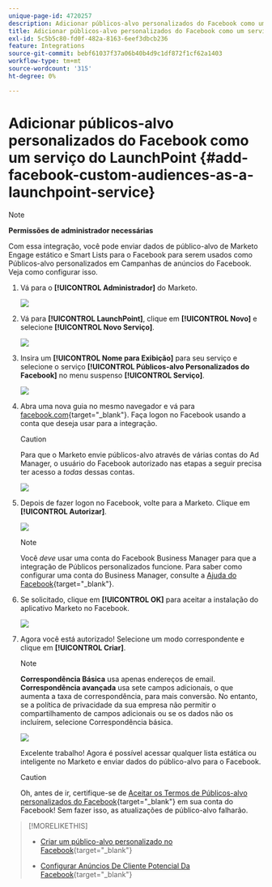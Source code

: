 ```yaml
---
unique-page-id: 4720257
description: Adicionar públicos-alvo personalizados do Facebook como um serviço do LaunchPoint - Documentação do Marketo - Documentação do produto
title: Adicionar públicos-alvo personalizados do Facebook como um serviço do LaunchPoint
exl-id: 5c5b5c80-fd0f-482a-8163-6eef3dbcb236
feature: Integrations
source-git-commit: bebf61037f37a06b40b4d9c1df872f1cf62a1403
workflow-type: tm+mt
source-wordcount: '315'
ht-degree: 0%

---
```


# Adicionar públicos-alvo personalizados do Facebook como um serviço do LaunchPoint {#add-facebook-custom-audiences-as-a-launchpoint-service}

>[!NOTE]
>
>**Permissões de administrador necessárias**

Com essa integração, você pode enviar dados de público-alvo de Marketo Engage estático e Smart Lists para o Facebook para serem usados como Públicos-alvo personalizados em Campanhas de anúncios do Facebook. Veja como configurar isso.

1. Vá para o **[!UICONTROL Administrador]** do Marketo.

   ![](assets/image2016-11-29-10-3a50-3a29.png)

1. Vá para **[!UICONTROL LaunchPoint]**, clique em **[!UICONTROL Novo]** e selecione **[!UICONTROL Novo Serviço]**.

   ![](assets/image2016-11-29-10-3a51-3a11.png)

1. Insira um **[!UICONTROL Nome para Exibição]** para seu serviço e selecione o serviço **[!UICONTROL Públicos-alvo Personalizados do Facebook]** no menu suspenso **[!UICONTROL Serviço]**.

   ![](assets/image2016-11-29-12-3a51-3a8.png)

1. Abra uma nova guia no mesmo navegador e vá para [facebook.com](https://www.facebook.com/){target="_blank"}. Faça logon no Facebook usando a conta que deseja usar para a integração.

   >[!CAUTION]
   >
   >Para que o Marketo envie públicos-alvo através de várias contas do Ad Manager, o usuário do Facebook autorizado nas etapas a seguir precisa ter acesso a *todas* dessas contas.

   ![](assets/image2016-11-29-10-3a52-3a29.png)

1. Depois de fazer logon no Facebook, volte para a Marketo. Clique em **[!UICONTROL Autorizar]**.

   ![](assets/fb-custom-authorize-hand.png)

   >[!NOTE]
   >
   >Você _deve_ usar uma conta do Facebook Business Manager para que a integração de Públicos personalizados funcione. Para saber como configurar uma conta do Business Manager, consulte a [Ajuda do Facebook](https://www.facebook.com/business/help/1710077379203657){target="_blank"}.

1. Se solicitado, clique em **[!UICONTROL OK]** para aceitar a instalação do aplicativo Marketo no Facebook.

   ![](assets/image2016-11-29-10-3a56-3a3.png)

1. Agora você está autorizado! Selecione um modo correspondente e clique em **[!UICONTROL Criar]**.

   >[!NOTE]
   >
   >**Correspondência Básica** usa apenas endereços de email. **Correspondência avançada** usa sete campos adicionais, o que aumenta a taxa de correspondência, para mais conversão. No entanto, se a política de privacidade da sua empresa não permitir o compartilhamento de campos adicionais ou se os dados não os incluírem, selecione Correspondência básica.

   ![](assets/fb-custom-adv-matching-hands.png)

   Excelente trabalho! Agora é possível acessar qualquer lista estática ou inteligente no Marketo e enviar dados do público-alvo para o Facebook.

   >[!CAUTION]
   >
   >Oh, antes de ir, certifique-se de [Aceitar os Termos de Públicos-alvo personalizados do Facebook](https://www.facebook.com/ads/manage/customaudiences/tos.php){target="_blank"} em sua conta do Facebook! Sem fazer isso, as atualizações de público-alvo falharão.

>[!MORELIKETHIS]
>
>* [Criar um público-alvo personalizado no Facebook](/help/marketo/product-docs/demand-generation/facebook/create-a-custom-audience-in-facebook.md){target="_blank"}
>
>* [Configurar Anúncios De Cliente Potencial Da Facebook](/help/marketo/product-docs/demand-generation/facebook/set-up-facebook-lead-ads.md){target="_blank"}
